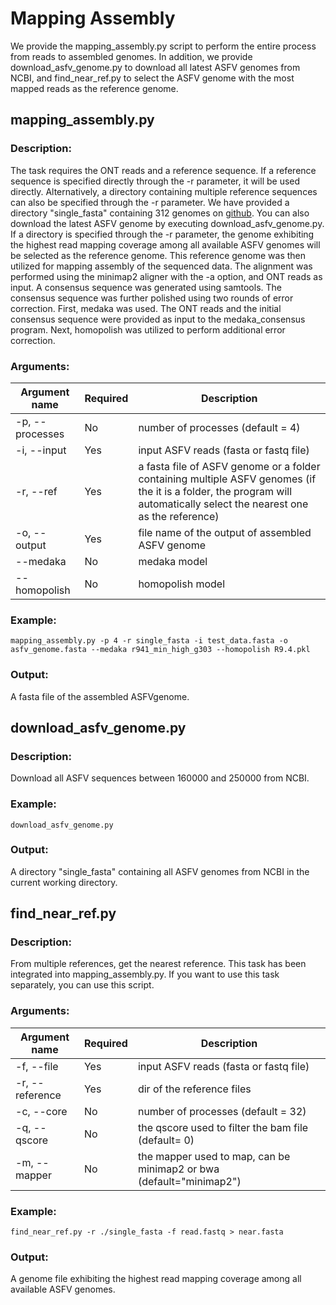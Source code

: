 #  Mapping Assembly
We provide the mapping_assembly.py script to perform the entire process from reads to assembled genomes. In addition, we provide download_asfv_genome.py to download all latest ASFV genomes from NCBI, and find_near_ref.py to select the ASFV genome with the most mapped reads as the reference genome.
## mapping_assembly.py
### Description:
The task requires the ONT reads and a reference sequence. If a reference sequence is specified directly through the -r parameter, it will be used directly. Alternatively, a directory containing multiple reference sequences can also be specified through the -r parameter. We have provided a directory "single_fasta" containing 312 genomes on [github](https://github.com/lrslab/anasfv). You can also download the latest ASFV genome by executing download_asfv_genome.py. If a directory is specified through the -r parameter, the genome exhibiting the highest read mapping coverage among all available ASFV genomes will be selected as the reference genome. This reference genome was then utilized for mapping assembly of the sequenced data. The alignment was performed using the minimap2 aligner with the -a option, and ONT reads as input. A consensus sequence was generated using samtools. The consensus sequence was further polished using two rounds of error correction. First, medaka was used. The ONT reads and the initial consensus sequence were provided as input to the medaka_consensus program. Next, homopolish was utilized to perform additional error correction.
### Arguments:
| Argument name	  | Required | Description |
| --------------  | ----- | -------- |
| -p, --processes |  No  | number of processes (default = 4)   |
| -i,	--input   |  Yes  | input ASFV reads (fasta or fastq file) |
| -r, --ref     |  Yes  | a fasta file of ASFV genome or a folder containing multiple ASFV genomes (if the it is a folder, the program will automatically select the nearest one as the reference)|
| -o, --output   |  Yes  | file name of the output of assembled ASFV genome  |
| --medaka      |  No  | medaka model  |
| --homopolish   |  No  | homopolish model  |

### Example:
```
mapping_assembly.py -p 4 -r single_fasta -i test_data.fasta -o asfv_genome.fasta --medaka r941_min_high_g303 --homopolish R9.4.pkl
```
### Output:
A fasta file of the assembled ASFVgenome.

## download_asfv_genome.py
### Description: 
Download all ASFV sequences between 160000 and 250000 from NCBI.
### Example:
```
download_asfv_genome.py
```
### Output:
A directory "single_fasta" containing all ASFV genomes from NCBI in the current working directory.

## find_near_ref.py
### Description:
From multiple references, get the nearest reference. This task has been integrated into mapping_assembly.py. If you want to use this task separately, you can use this script.
### Arguments:
| Argument name	  | Required | Description |
| --------------  | ----- | -------- |
| -f, --file |  Yes  |  input ASFV reads (fasta or fastq file)  |
| -r, --reference |  Yes  |  dir of the reference files  |
| -c, --core |  No  |  number of processes (default = 32)   |
| -q, --qscore |  No  |  the qscore used to filter the bam file (default= 0)  |
| -m, --mapper |  No  |  the mapper used to map, can be minimap2 or bwa (default="minimap2") |

### Example:
```
find_near_ref.py -r ./single_fasta -f read.fastq > near.fasta 
```
### Output:
A genome file exhibiting the highest read mapping coverage among all available ASFV genomes.
